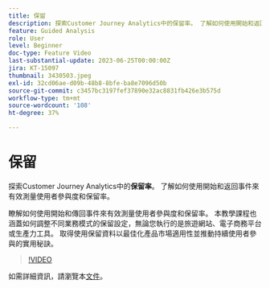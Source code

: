 ```yaml
---
title: 保留
description: 探索Customer Journey Analytics中的保留率。 了解如何使用開始和返回事件來有效測量使用者參與度和保留率。
feature: Guided Analysis
role: User
level: Beginner
doc-type: Feature Video
last-substantial-update: 2023-06-25T00:00:00Z
jira: KT-15097
thumbnail: 3430503.jpeg
exl-id: 32cd06ae-d09b-48b8-8bfe-ba8e7096d50b
source-git-commit: c3457bc3197fef37890e32ac8831fb426e3b575d
workflow-type: tm+mt
source-wordcount: '108'
ht-degree: 37%

---
```


# 保留

探索Customer Journey Analytics中的&#x200B;**保留率**。 了解如何使用開始和返回事件來有效測量使用者參與度和保留率。

瞭解如何使用開始和傳回事件來有效測量使用者參與度和保留率。 本教學課程也涵蓋如何調整不同業務模式的保留設定，無論您執行的是旅遊網站、電子商務平台或生產力工具。 取得使用保留資料以最佳化產品市場適用性並推動持續使用者參與的實用秘訣。

>[!VIDEO](https://video.tv.adobe.com/v/3430503/?learn=on)

如需詳細資訊，請瀏覽本[文件](https://experienceleague.adobe.com/zh-hant/docs/analytics-platform/using/guided-analysis/retention/retention-rates)。
